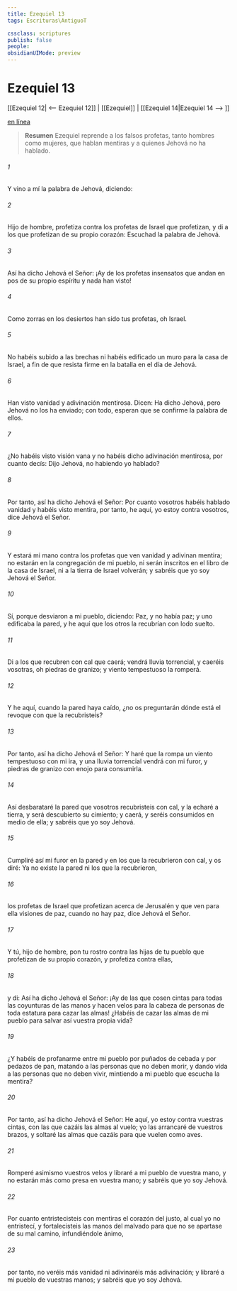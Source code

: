 ```yaml
---
title: Ezequiel 13
tags: Escrituras\AntiguoT

cssclass: scriptures
publish: false
people:
obsidianUIMode: preview
---
```


# Ezequiel 13
[[Ezequiel 12| <-- Ezequiel 12]] | [[Ezequiel]] | [[Ezequiel 14|Ezequiel 14 --> ]]

[en línea](https://churchofjesuschrist.org/study/scriptures/ot/ezek/13?lang=spa)

> __Resumen__
Ezequiel reprende a los falsos profetas, tanto hombres como mujeres, que hablan mentiras y a quienes Jehová no ha hablado.

###### 1 
Y vino a mí la palabra de Jehová, diciendo:

###### 2 
Hijo de hombre, profetiza contra los profetas de Israel que profetizan, y di a los que profetizan de su propio corazón: Escuchad la palabra de Jehová.

###### 3 
Así ha dicho Jehová el Señor: ¡Ay de los profetas insensatos que andan en pos de su propio espíritu y nada han visto!

###### 4 
Como zorras en los desiertos han sido tus profetas, oh Israel.

###### 5 
No habéis subido a las brechas ni habéis edificado un muro para la casa de Israel, a fin de que resista firme en la batalla en el día de Jehová.

###### 6 
Han visto vanidad y adivinación mentirosa. Dicen: Ha dicho Jehová, pero Jehová no los ha enviado; con todo, esperan que se confirme la palabra de ellos.

###### 7 
¿No habéis visto visión vana y no habéis dicho adivinación mentirosa, por cuanto decís: Dijo Jehová, no habiendo yo hablado?

###### 8 
Por tanto, así ha dicho Jehová el Señor: Por cuanto vosotros habéis hablado vanidad y habéis visto mentira, por tanto, he aquí, yo estoy contra vosotros, dice Jehová el Señor.

###### 9 
Y estará mi mano contra los profetas que ven vanidad y adivinan mentira; no estarán en la congregación de mi pueblo, ni serán inscritos en el libro de la casa de Israel, ni a la tierra de Israel volverán; y sabréis que yo soy Jehová el Señor.

###### 10 
Sí, porque desviaron a mi pueblo, diciendo: Paz, y no había paz; y uno edificaba la pared, y he aquí que los otros la recubrían con lodo suelto.

###### 11 
Di a los que recubren con cal que caerá; vendrá lluvia torrencial, y caeréis vosotras, oh piedras de granizo; y viento tempestuoso la romperá.

###### 12 
Y he aquí, cuando la pared haya caído, ¿no os preguntarán dónde está el revoque con que la recubristeis?

###### 13 
Por tanto, así ha dicho Jehová el Señor: Y haré que la rompa un viento tempestuoso con mi ira, y una lluvia torrencial vendrá con mi furor, y piedras de granizo con enojo para consumirla.

###### 14 
Así desbarataré la pared que vosotros recubristeis con cal, y la echaré a tierra, y será descubierto su cimiento; y caerá, y seréis consumidos en medio de ella; y sabréis que yo soy Jehová.

###### 15 
Cumpliré así mi furor en la pared y en los que la recubrieron con cal, y os diré: Ya no existe la pared ni los que la recubrieron,

###### 16 
los profetas de Israel que profetizan acerca de Jerusalén y que ven para ella visiones de paz, cuando no hay paz, dice Jehová el Señor.

###### 17 
Y tú, hijo de hombre, pon tu rostro contra las hijas de tu pueblo que profetizan de su propio corazón, y profetiza contra ellas,

###### 18 
y di: Así ha dicho Jehová el Señor: ¡Ay de las que cosen cintas para todas las coyunturas de las manos y hacen velos para la cabeza de personas de toda estatura para cazar las almas! ¿Habéis de cazar las almas de mi pueblo para salvar así vuestra propia vida?

###### 19 
¿Y habéis de profanarme entre mi pueblo por puñados de cebada y por pedazos de pan, matando a las personas que no deben morir, y dando vida a las personas que no deben vivir, mintiendo a mi pueblo que escucha la mentira?

###### 20 
Por tanto, así ha dicho Jehová el Señor: He aquí, yo estoy contra vuestras cintas, con las que cazáis las almas al vuelo; yo las arrancaré de vuestros brazos, y soltaré las almas que cazáis para que vuelen como aves.

###### 21 
Romperé asimismo vuestros velos y libraré a mi pueblo de vuestra mano, y no estarán más como presa en vuestra mano; y sabréis que yo soy Jehová.

###### 22 
Por cuanto entristecisteis con mentiras el corazón del justo, al cual yo no entristecí, y fortalecisteis las manos del malvado para que no se apartase de su mal camino, infundiéndole ánimo,

###### 23 
por tanto, no veréis más vanidad ni adivinaréis más adivinación; y libraré a mi pueblo de vuestras manos; y sabréis que yo soy Jehová.

